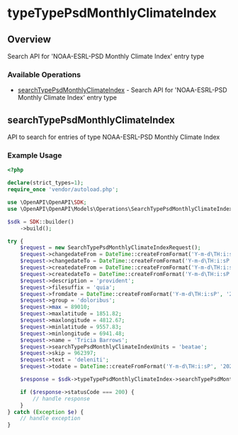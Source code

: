 # typeTypePsdMonthlyClimateIndex

## Overview

Search API for 'NOAA-ESRL-PSD Monthly Climate Index' entry type

### Available Operations

* [searchTypePsdMonthlyClimateIndex](#searchtypepsdmonthlyclimateindex) - Search API for 'NOAA-ESRL-PSD Monthly Climate Index' entry type

## searchTypePsdMonthlyClimateIndex

API to search for entries of type NOAA-ESRL-PSD Monthly Climate Index

### Example Usage

```php
<?php

declare(strict_types=1);
require_once 'vendor/autoload.php';

use \OpenAPI\OpenAPI\SDK;
use \OpenAPI\OpenAPI\Models\Operations\SearchTypePsdMonthlyClimateIndexRequest;

$sdk = SDK::builder()
    ->build();

try {
    $request = new SearchTypePsdMonthlyClimateIndexRequest();
    $request->changedateFrom = DateTime::createFromFormat('Y-m-d\TH:i:sP', '2022-03-25T18:04:46.803Z');
    $request->changedateTo = DateTime::createFromFormat('Y-m-d\TH:i:sP', '2022-07-23T09:12:33.050Z');
    $request->createdateFrom = DateTime::createFromFormat('Y-m-d\TH:i:sP', '2022-11-20T14:19:56.418Z');
    $request->createdateTo = DateTime::createFromFormat('Y-m-d\TH:i:sP', '2022-03-29T14:23:12.944Z');
    $request->description = 'provident';
    $request->filesuffix = 'quia';
    $request->fromdate = DateTime::createFromFormat('Y-m-d\TH:i:sP', '2022-03-16T18:13:20.175Z');
    $request->group = 'doloribus';
    $request->max = 89010;
    $request->maxlatitude = 1851.82;
    $request->maxlongitude = 4812.67;
    $request->minlatitude = 9557.83;
    $request->minlongitude = 6941.48;
    $request->name = 'Tricia Barrows';
    $request->searchTypePsdMonthlyClimateIndexUnits = 'beatae';
    $request->skip = 962397;
    $request->text = 'deleniti';
    $request->todate = DateTime::createFromFormat('Y-m-d\TH:i:sP', '2022-12-03T01:08:15.868Z');

    $response = $sdk->typeTypePsdMonthlyClimateIndex->searchTypePsdMonthlyClimateIndex($request);

    if ($response->statusCode === 200) {
        // handle response
    }
} catch (Exception $e) {
    // handle exception
}
```
